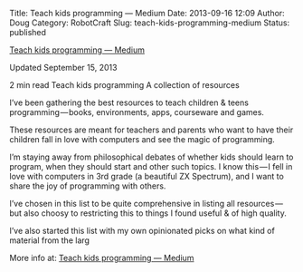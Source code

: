 Title: Teach kids programming — Medium
Date: 2013-09-16 12:09
Author: Doug
Category: RobotCraft
Slug: teach-kids-programming-medium
Status: published

[Teach kids programming — Medium](https://medium.com/p/a2dc04ea9529)

Updated September 15, 2013

2 min read Teach kids programming A collection of resources

I’ve been gathering the best resources to teach children & teens programming — books, environments, apps, courseware and games.

These resources are meant for teachers and parents who want to have their children fall in love with computers and see the magic of programming.

I’m staying away from philosophical debates of whether kids should learn to program, when they should start and other such topics. I know this — I fell in love with computers in 3rd grade (a beautiful ZX Spectrum), and I want to share the joy of programming with others.

I’ve chosen in this list to be quite comprehensive in listing all resources — but also choosy to restricting this to things I found useful & of high quality.

I’ve also started this list with my own opinionated picks on what kind of material from the larg

More info at: [Teach kids programming — Medium](https://medium.com/p/a2dc04ea9529)
